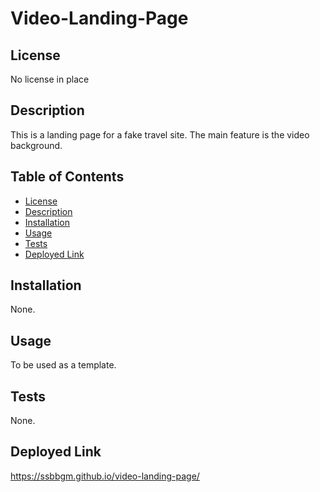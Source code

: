 # Video-Landing-Page 

## License
No license in place

## Description
This is a landing page for a fake travel site. The main feature is the video background.

## Table of Contents

- [License](#license)
- [Description](#description)
- [Installation](#installation)
- [Usage](#usage)
- [Tests](#tests)
- [Deployed Link](#deployed-link)

## Installation
None.

## Usage
To be used as a template.


## Tests

None.

## Deployed Link

https://ssbbgm.github.io/video-landing-page/